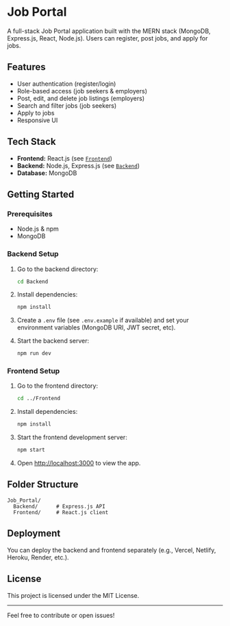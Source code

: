 # Job Portal

A full-stack Job Portal application built with the MERN stack (MongoDB, Express.js, React, Node.js). Users can register, post jobs, and apply for jobs.

## Features

- User authentication (register/login)
- Role-based access (job seekers & employers)
- Post, edit, and delete job listings (employers)
- Search and filter jobs (job seekers)
- Apply to jobs
- Responsive UI

## Tech Stack

- **Frontend:** React.js (see [`Frontend`](https://github.com/shivamprajapati123/Job_Portal_Frontend))
- **Backend:** Node.js, Express.js (see [`Backend`](https://github.com/shivamprajapati123/Job_Portal_Backend))
- **Database:** MongoDB

## Getting Started

### Prerequisites

- Node.js & npm
- MongoDB

### Backend Setup

1. Go to the backend directory:

    ```sh
    cd Backend
    ```

2. Install dependencies:

    ```sh
    npm install
    ```

3. Create a `.env` file (see `.env.example` if available) and set your environment variables (MongoDB URI, JWT secret, etc).

4. Start the backend server:

    ```sh
    npm run dev
    ```

### Frontend Setup

1. Go to the frontend directory:

    ```sh
    cd ../Frontend
    ```

2. Install dependencies:

    ```sh
    npm install
    ```

3. Start the frontend development server:

    ```sh
    npm start
    ```

4. Open [http://localhost:3000](http://localhost:3000) to view the app.

## Folder Structure

```
Job_Portal/
  Backend/      # Express.js API
  Frontend/     # React.js client
```

## Deployment

You can deploy the backend and frontend separately (e.g., Vercel, Netlify, Heroku, Render, etc.).

## License

This project is licensed under the MIT License.

---

Feel free to contribute or open issues!
